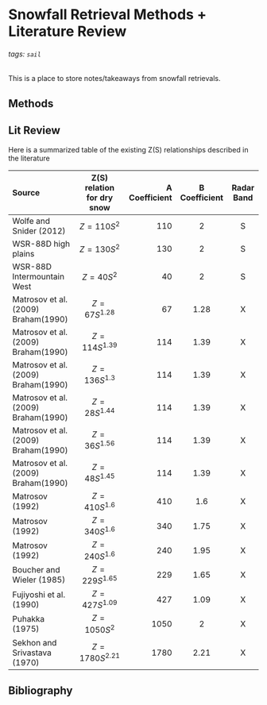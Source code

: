 # Snowfall Retrieval Methods + Literature Review

###### tags: `sail`

This is a place to store notes/takeaways from snowfall retrievals.

## Methods

## Lit Review
Here is a summarized table of the existing Z(S) relationships described in the literature

| Source                      | Z(S) relation for dry snow  | A Coefficient | B Coefficient | Radar Band |
| :---                        |           :----:            |          ---: | :---------:   | :----:     |
| Wolfe and Snider (2012)     | $Z = {110}S^{2}$            | 110           |  2            | S          |
| WSR-88D high plains         | $Z = {130}S^{2}$            | 130           |  2            | S          |
| WSR-88D Intermountain West  | $Z = {40}S^{2}$             | 40            |  2            | S          |
| Matrosov et al.(2009) Braham(1990)   | $Z = {67}S^{1.28}$ | 67            |  1.28         | X          |
| Matrosov et al.(2009) Braham(1990)   | $Z = {114}S^{1.39}$| 114           |  1.39         | X          |
| Matrosov et al.(2009) Braham(1990)   | $Z = {136}S^{1.3}$ | 114           |  1.39         | X          |
| Matrosov et al.(2009) Braham(1990)   | $Z = {28}S^{1.44}$ | 114           |  1.39         | X          |
| Matrosov et al.(2009) Braham(1990)   | $Z = {36}S^{1.56}$ | 114           |  1.39         | X          |
| Matrosov et al.(2009) Braham(1990)   | $Z = {48}S^{1.45}$ | 114           |  1.39         | X          |
| Matrosov (1992)             | $Z = {410}S^{1.6}$          | 410           |  1.6          | X          |
| Matrosov (1992)             | $Z = {340}S^{1.6}$          | 340           |  1.75         | X          |
| Matrosov (1992)             | $Z = {240}S^{1.6}$          | 240           |  1.95         | X          |
| Boucher and Wieler (1985)   | $Z = {229}S^{1.65}$         | 229           |  1.65         | X          |
| Fujiyoshi et al. (1990)     | $Z = {427}S^{1.09}$         | 427           |  1.09         | X          |
| Puhakka (1975)              | $Z = {1050}S^{2}$           | 1050          |  2            | X          |
| Sekhon and Srivastava (1970)| $Z = {1780}S^{2.21}$        | 1780          |  2.21         | X          |

## Bibliography
